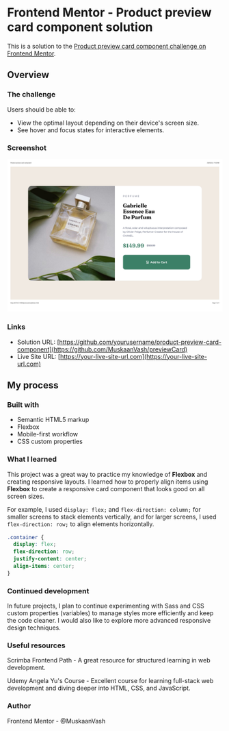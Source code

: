 # Frontend Mentor - Product preview card component solution

This is a solution to the [Product preview card component challenge on Frontend Mentor](https://www.frontendmentor.io/challenges/product-preview-card-component-GO7UmttRfa).

## Overview

### The challenge

Users should be able to:

- View the optimal layout depending on their device's screen size.
- See hover and focus states for interactive elements.

### Screenshot

![Product Preview Card](./screenshotpreview.jpg)

### Links

- Solution URL: [https://github.com/yourusername/product-preview-card-component](https://github.com/MuskaanVash/previewCard)
- Live Site URL: [https://your-live-site-url.com](https://your-live-site-url.com)

## My process

### Built with

- Semantic HTML5 markup
- Flexbox
- Mobile-first workflow
- CSS custom properties

### What I learned

This project was a great way to practice my knowledge of **Flexbox** and creating responsive layouts. I learned how to properly align items using **Flexbox** to create a responsive card component that looks good on all screen sizes.

For example, I used `display: flex;` and `flex-direction: column;` for smaller screens to stack elements vertically, and for larger screens, I used `flex-direction: row;` to align elements horizontally.

```css
.container {
  display: flex;
  flex-direction: row;
  justify-content: center;
  align-items: center;
}

```
### Continued development

In future projects, I plan to continue experimenting with Sass and CSS custom properties (variables) to manage styles more efficiently and keep the code cleaner. I would also like to explore more advanced responsive design techniques.

### Useful resources

Scrimba Frontend Path - A great resource for structured learning in web development.

Udemy Angela Yu's Course - Excellent course for learning full-stack web development and diving deeper into HTML, CSS, and JavaScript.

### Author

Frontend Mentor - @MuskaanVash
